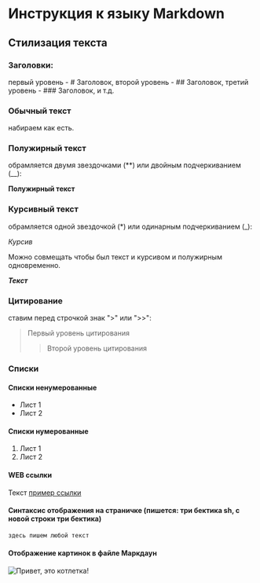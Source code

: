 # Инструкция к языку Markdown

## Стилизация текста

### Заголовки: 

первый уровень - # Заголовок, второй уровень - ## Заголовок, третий уровень - ### Заголовок, и т.д.

### Обычный текст
 набираем как есть.

### Полужирный текст

 обрамляется двумя звездочками (**) или двойным подчеркиванием (__): 

**Полужирный текст**

### Курсивный текст

 обрамляется одной звездочкой (*) или одинарным подчеркиванием (_): 

*Курсив*

Можно совмещать чтобы был текст и курсивом и полужирным одновременно.

_**Текст**_

### Цитирование

 ставим перед строчкой знак ">" или ">>": 
> Первый уровень цитирования
>> Второй уровень цитирования

### Списки
#### Списки ненумерованные
* Лист 1
* Лист 2

#### Списки нумерованные
1. Лист 1
2. Лист 2

#### WEB ссылки

Текст [пример ссылки](https://exempl.com "Всплывающая подсказка")

####  Cинтаксис отображения на страничке (пишется: три бектика sh, с новой строки три бектика)
```sh
здесь пишем любой текст
```

#### Отображение картинок в файле Маркдаун

![Привет, это котлетка!](m-svin.jpg)